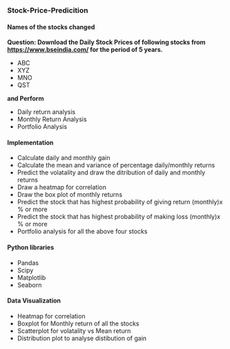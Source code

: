 ### Stock-Price-Predicition

#### Names of the stocks changed

**Question: Download the Daily Stock Prices of following stocks from https://www.bseindia.com/ for the period of 5 years.**

* ABC 
* XYZ
* MNO 
* QST

**and Perform**

* Daily return analysis
* Monthly Return Analysis
* Portfolio Analysis


#### Implementation

* Calculate daily and monthly gain
* Calculate the mean and variance of percentage daily/monthly returns
* Predict the volatality and draw the ditribution of daily and monthly returns
* Draw a heatmap for correlation
* Draw the box plot of monthly returns
* Predict the stock that has highest probability of giving return (monthly)x % or more
* Predict the stock that has highest probability of making loss (monthly)x % or more
* Portfolio analysis for all the above four stocks

#### Python libraries
* Pandas
* Scipy
* Matplotlib
* Seaborn

#### Data Visualization

* Heatmap for correlation
* Boxplot for Monthly return of all the stocks
* Scatterplot for volatality vs Mean return
* Distribution plot to analyse distibution of gain
